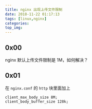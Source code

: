 ```yaml
---
title: nginx 出现上传文件限制
date: 2018-11-22 01:17:13
tags: [linux,nginx]
categories:
top_img:
---
```


## 0x00

nginx 默认上传文件限制是 1M，如何解决？

<!--more-->

## 0x01

在 `nginx.conf` 的 `http` 块里面加上

```
client_max_body_size 8M;
client_body_buffer_size 128k;
```
